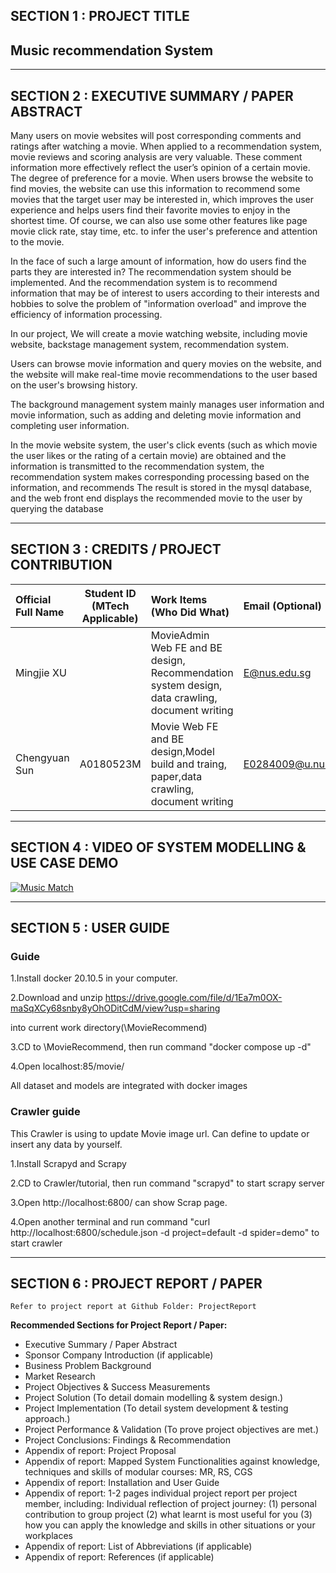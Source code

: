 ## SECTION 1 : PROJECT TITLE
## Music recommendation System
<img src=""
     style="float: left; margin-right: 0px;" />

---

## SECTION 2 : EXECUTIVE SUMMARY / PAPER ABSTRACT


Many users on movie websites will post corresponding comments and ratings after watching a movie. When applied to a recommendation system, movie reviews and scoring analysis are very valuable. These comment information more effectively reflect the user’s opinion of a certain movie. The degree of preference for a movie. When users browse the website to find movies, the website can use this information to recommend some movies that the target user may be interested in, which improves the user experience and helps users find their favorite movies to enjoy in the shortest time. Of course, we can also use some other features like page movie click rate, stay time, etc. to infer the user's preference and attention to the movie.

In the face of such a large amount of information, how do users find the parts they are interested in? The recommendation system should be implemented. And the recommendation system is to recommend information that may be of interest to users according to their interests and hobbies to solve the problem of "information overload" and improve the efficiency of information processing.

In our project, We will create a movie watching website, including movie website, backstage management system, recommendation system.

Users can browse movie information and query movies on the website, and the website will make real-time movie recommendations to the user based on the user's browsing history.

The background management system mainly manages user information and movie information, such as adding and deleting movie information and completing user information.

In the movie website system, the user's click events (such as which movie the user likes or the rating of a certain movie) are obtained and the information is transmitted to the recommendation system, the recommendation system makes corresponding processing based on the information, and recommends The result is stored in the mysql database, and the web front end displays the recommended movie to the user by querying the database

---

## SECTION 3 : CREDITS / PROJECT CONTRIBUTION

| Official Full Name  | Student ID (MTech Applicable)  | Work Items (Who Did What) | Email (Optional) |
| :------------ |:---------------:| :-----| :-----|
| Mingjie XU |  | MovieAdmin Web FE and BE design, Recommendation system design, data crawling, document writing| E@nus.edu.sg |
| Chengyuan Sun | A0180523M | Movie Web FE and BE design,Model build and traing, paper,data crawling, document writing| E0284009@u.nus.edu |

---

## SECTION 4 : VIDEO OF SYSTEM MODELLING & USE CASE DEMO

[![Music Match](Miscellaneous/yotube.png)](https://www.youtube.com/ "Music Match Video")

---

## SECTION 5 : USER GUIDE

### Guide

1.Install docker 20.10.5 in your computer.

2.Download and unzip https://drive.google.com/file/d/1Ea7m0OX-maSqXCy68snby8yOhODitCdM/view?usp=sharing

[dockerMovieRec.zip]: https://drive.google.com/file/d/1Ea7m0OX-maSqXCy68snby8yOhODitCdM/view?usp=sharing



 into current work directory(\MovieRecommend)

3.CD to \MovieRecommend, then run command "docker compose up -d"

4.Open localhost:85/movie/

All dataset and models are integrated with docker images







### Crawler guide

This Crawler is using to update Movie image url. Can define to update or insert any data by yourself.

1.Install Scrapyd and Scrapy 

2.CD to Crawler/tutorial, then run command "scrapyd" to start scrapy server

3.Open http://localhost:6800/ can show Scrap page.

4.Open another terminal and run command "curl http://localhost:6800/schedule.json -d project=default -d spider=demo" to start crawler





---
## SECTION 6 : PROJECT REPORT / PAPER

`Refer to project report at Github Folder: ProjectReport`

**Recommended Sections for Project Report / Paper:**
- Executive Summary / Paper Abstract
- Sponsor Company Introduction (if applicable)
- Business Problem Background
- Market Research
- Project Objectives & Success Measurements
- Project Solution (To detail domain modelling & system design.)
- Project Implementation (To detail system development & testing approach.)
- Project Performance & Validation (To prove project objectives are met.)
- Project Conclusions: Findings & Recommendation
- Appendix of report: Project Proposal
- Appendix of report: Mapped System Functionalities against knowledge, techniques and skills of modular courses: MR, RS, CGS
- Appendix of report: Installation and User Guide
- Appendix of report: 1-2 pages individual project report per project member, including: Individual reflection of project journey: (1) personal contribution to group project (2) what learnt is most useful for you (3) how you can apply the knowledge and skills in other situations or your workplaces
- Appendix of report: List of Abbreviations (if applicable)
- Appendix of report: References (if applicable)

